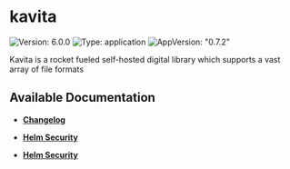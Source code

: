 # kavita

![Version: 6.0.0](https://img.shields.io/badge/Version-6.0.0-informational?style=flat-square) ![Type: application](https://img.shields.io/badge/Type-application-informational?style=flat-square) ![AppVersion: "0.7.2"](https://img.shields.io/badge/AppVersion-"0.7.2"-informational?style=flat-square)

Kavita is a rocket fueled self-hosted digital library which supports a vast array of file formats

## Available Documentation

- [**Changelog**](CHANGELOG)

- [**Helm Security**](container-security)

- [**Helm Security**](helm-security)

